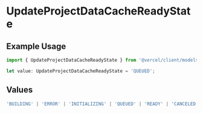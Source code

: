 # UpdateProjectDataCacheReadyState

## Example Usage

```typescript
import { UpdateProjectDataCacheReadyState } from '@vercel/client/models/operations';

let value: UpdateProjectDataCacheReadyState = 'QUEUED';
```

## Values

```typescript
'BUILDING' | 'ERROR' | 'INITIALIZING' | 'QUEUED' | 'READY' | 'CANCELED';
```
